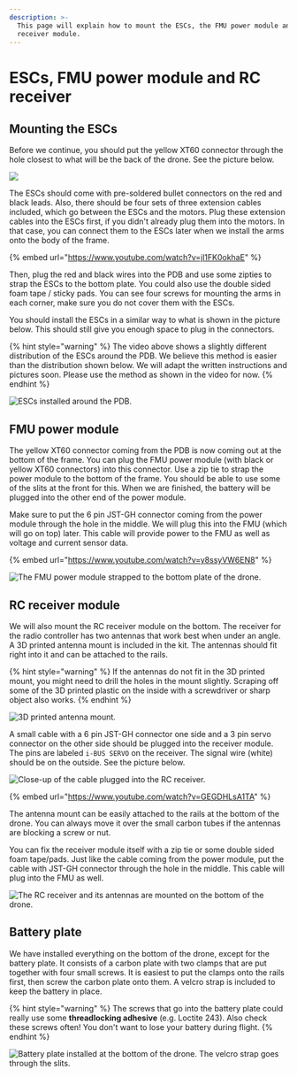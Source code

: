 ```yaml
---
description: >-
  This page will explain how to mount the ESCs, the FMU power module and the RC
  receiver module.
---
```


# ESCs, FMU power module and RC receiver

## Mounting the ESCs

Before we continue, you should put the yellow XT60 connector through the hole closest to what will be the back of the drone. See the picture below.

![](../../.gitbook/assets/20190218\_152122.jpg)

The ESCs should come with pre-soldered bullet connectors on the red and black leads. Also, there should be four sets of three extension cables included, which go between the ESCs and the motors. Plug these extension cables into the ESCs first, if you didn't already plug them into the motors. In that case, you can connect them to the ESCs later when we install the arms onto the body of the frame.

{% embed url="https://www.youtube.com/watch?v=jl1FK0okhaE" %}

Then, plug the red and black wires into the PDB and use some zipties to strap the ESCs to the bottom plate. You could also use the double sided foam tape / sticky pads. You can see four screws for mounting the arms in each corner, make sure you do not cover them with the ESCs.

You should install the ESCs in a similar way to what is shown in the picture below. This should still give you enough space to plug in the connectors.

{% hint style="warning" %}
The video above shows a slightly different distribution of the ESCs around the PDB. We believe this method is easier than the distribution shown below. We will adapt the written instructions and pictures soon. Please use the method as shown in the video for now.
{% endhint %}

![ESCs installed around the PDB.](../../.gitbook/assets/microsoftteams-image.png)

## FMU power module

The yellow XT60 connector coming from the PDB is now coming out at the bottom of the frame. You can plug the FMU power module (with black or yellow XT60 connectors) into this connector. Use a zip tie to strap the power module to the bottom of the frame. You should be able to use some of the slits at the front for this. When we are finished, the battery will be plugged into the other end of the power module.

Make sure to put the 6 pin JST-GH connector coming from the power module through the hole in the middle. We will plug this into the FMU (which will go on top) later. This cable will provide power to the FMU as well as voltage and current sensor data.

{% embed url="https://www.youtube.com/watch?v=y8ssyVW6EN8" %}

![The FMU power module strapped to the bottom plate of the drone.](../../.gitbook/assets/20190219\_110311.jpg)

## RC receiver module

We will also mount the RC receiver module on the bottom. The receiver for the radio controller has two antennas that work best when under an angle. A 3D printed antenna mount is included in the kit. The antennas should fit right into it and can be attached to the rails.

{% hint style="warning" %}
If the antennas do not fit in the 3D printed mount, you might need to drill the holes in the mount slightly. Scraping off some of the 3D printed plastic on the inside with a screwdriver or sharp object also works.
{% endhint %}

![3D printed antenna mount.](<../../.gitbook/assets/image (142).png>)

A small cable with a 6 pin JST-GH connector one side and a 3 pin servo connector on the other side should be plugged into the receiver module. The pins are labeled `i-BUS SERVO` on the receiver. The signal wire (white) should be on the outside. See the picture below.

![Close-up of the cable plugged into the RC receiver.](<../../.gitbook/assets/image (141).png>)

{% embed url="https://www.youtube.com/watch?v=GEGDHLsA1TA" %}

The antenna mount can be easily attached to the rails at the bottom of the drone. You can always move it over the small carbon tubes if the antennas are blocking a screw or nut.

You can fix the receiver module itself with a zip tie or some double sided foam tape/pads. Just like the cable coming from the power module, put the cable with JST-GH connector through the hole in the middle. This cable will plug into the FMU as well.

![The RC receiver and its antennas are mounted on the bottom of the drone.](../../.gitbook/assets/20190219\_112422.jpg)

## Battery plate

We have installed everything on the bottom of the drone, except for the battery plate. It consists of a carbon plate with two clamps that are put together with four small screws. It is easiest to put the clamps onto the rails first, then screw the carbon plate onto them. A velcro strap is included to keep the battery in place.

{% hint style="warning" %}
The screws that go into the battery plate could really use some **threadlocking adhesive** (e.g. Loctite 243). Also check these screws often! You don't want to lose your battery during flight.
{% endhint %}

![Battery plate installed at the bottom of the drone. The velcro strap goes through the slits.](../../.gitbook/assets/20190314\_171446.jpg)
